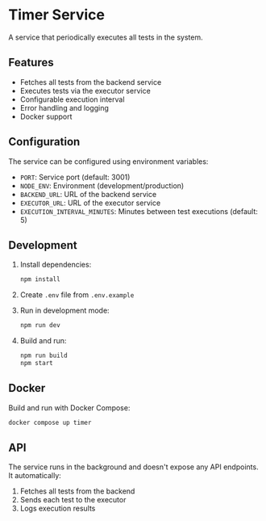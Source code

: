 # Timer Service

A service that periodically executes all tests in the system.

## Features

- Fetches all tests from the backend service
- Executes tests via the executor service
- Configurable execution interval
- Error handling and logging
- Docker support

## Configuration

The service can be configured using environment variables:

- `PORT`: Service port (default: 3001)
- `NODE_ENV`: Environment (development/production)
- `BACKEND_URL`: URL of the backend service
- `EXECUTOR_URL`: URL of the executor service
- `EXECUTION_INTERVAL_MINUTES`: Minutes between test executions (default: 5)

## Development

1. Install dependencies:

   ```bash
   npm install
   ```

2. Create `.env` file from `.env.example`

3. Run in development mode:

   ```bash
   npm run dev
   ```

4. Build and run:
   ```bash
   npm run build
   npm start
   ```

## Docker

Build and run with Docker Compose:

```bash
docker compose up timer
```

## API

The service runs in the background and doesn't expose any API endpoints. It automatically:

1. Fetches all tests from the backend
2. Sends each test to the executor
3. Logs execution results
